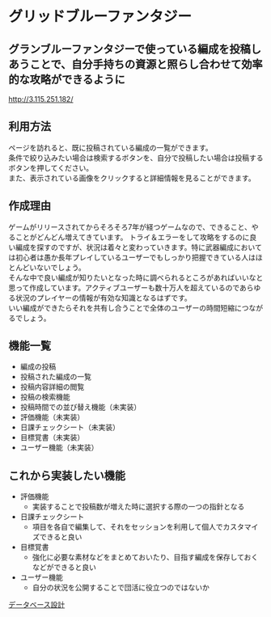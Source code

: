 # グリッドブルーファンタジー

## グランブルーファンタジーで使っている編成を投稿しあうことで、自分手持ちの資源と照らし合わせて効率的な攻略ができるように

http://3.115.251.182/

<!-- テスト用アカウント	ログイン機能等を実装した場合は、記述しましょう。またBasic認証等を設けている場合は、そのID/Passも記述しましょう。 -->

## 利用方法	
  ページを訪れると、既に投稿されている編成の一覧ができます。  
  条件で絞り込みたい場合は検索するボタンを、自分で投稿したい場合は投稿するボタンを押してください。  
  また、表示されている画像をクリックすると詳細情報を見ることができます。  

## 作成理由
  ゲームがリリースされてからそろそろ7年が経つゲームなので、できること、やることがどんどん増えてきています。 
  トライ＆エラーをして攻略をするのに良い編成を探すのですが、状況は着々と変わっていきます。特に武器編成においては初心者は愚か長年プレイしているユーザーでもしっかり把握できている人はほとんどいないでしょう。  
  そんな中で良い編成が知りたいとなった時に調べられるところがあればいいなと思って作成しています。アクティブユーザーも数十万人を超えているのであらゆる状況のプレイヤーの情報が有効な知識となるはずです。  
  いい編成ができたらそれを共有し合うことで全体のユーザーの時間短縮につながるでしょう。

## 機能一覧
  - 編成の投稿
  [](/app/assets/images/create.mp4)
  - 投稿された編成の一覧
  [](/app/assets/images/index.jpg)
  - 投稿内容詳細の閲覧
  [](/app/assets/images/show.jpg)
  - 投稿の検索機能
  [](/app/assets/images/search.jpg)
  - 投稿時間での並び替え機能（未実装）
  - 評価機能（未実装）
  - 日課チェックシート（未実装）
  - 目標覚書（未実装）
  - ユーザー機能（未実装）

<!-- 実装した機能についてのGIFと説明	実装した機能について、それぞれどのような特徴があるのか列挙しましょう。GIFを添えることで、イメージがしやすくなります。 -->

## これから実装したい機能
  - 評価機能
    - 実装することで投稿数が増えた時に選択する際の一つの指針となる
  - 日課チェックシート
    - 項目を各自で編集して、それをセッションを利用して個人でカスタマイズできると良い
  - 目標覚書
    - 強化に必要な素材などをまとめておいたり、目指す編成を保存しておくなどができると良い
  - ユーザー機能
    - 自分の状況を公開することで団活に役立つのではないか

[データベース設計](TABLE.png)

<!-- ローカルでの動作方法	git cloneしてから、ローカルで動作をさせるまでに必要なコマンドを記述しましょう。この時、アプリケーション開発に使用した環境を併記することを忘れないでください（パッケージやRubyのバージョンなど）。 -->